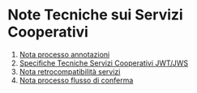 # Note Tecniche sui Servizi Cooperativi

1. [Nota processo annotazioni](NotaProcessoAnnotazioniAndQuickCoopServiceFlow/index.md)
2. [Specifiche Tecniche Servizi Cooperativi JWT/JWS](SpecificheTecnicheServiziCooperativiJWT/index.md)
3. [Nota retrocompatibilità servizi](NotaRetrocompatibilitaServizi/index.md)
3. [Nota processo flusso di conferma](Nota_Processo_Flusso_Conferma/index.md)
